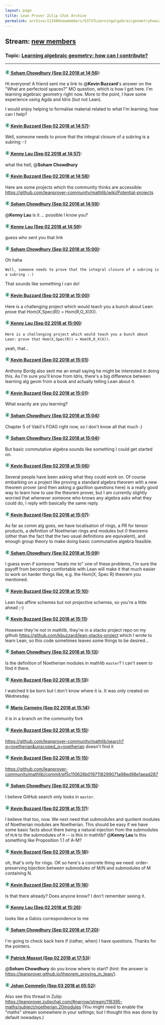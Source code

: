 ```yaml
---
layout: page
title: Lean Prover Zulip Chat Archive 
permalink: archive/113489newmembers/63737LearningalgebraicgeometryhowcanIcontribute.html
---
```


## Stream: [new members](index.html)
### Topic: [Learning algebraic geometry; how can I contribute?](63737LearningalgebraicgeometryhowcanIcontribute.html)

---

#### [![Click to go to Zulip](../../assets/img/zulip2.png) Soham Chowdhury (Sep 02 2018 at 14:56)](https://leanprover.zulipchat.com/#narrow/stream/113489-new%20members/topic/Learning%20algebraic%20geometry%3B%20how%20can%20I%20contribute%3F/near/133214542):
Hi everyone! A friend sent me a link to @**Kevin Buzzard**'s answer on the "What are perfectoid spaces?" MO question, which is how I got here. I'm learning algebraic geometry right now. More to the point, I have some experience using Agda and Idris (but not Lean).

I would enjoy helping to formalise material related to what I'm learning; how can I help?

#### [![Click to go to Zulip](../../assets/img/zulip2.png) Kevin Buzzard (Sep 02 2018 at 14:57)](https://leanprover.zulipchat.com/#narrow/stream/113489-new%20members/topic/Learning%20algebraic%20geometry%3B%20how%20can%20I%20contribute%3F/near/133214551):
Well, someone needs to prove that the integral closure of a subring is a subring :-)

#### [![Click to go to Zulip](../../assets/img/zulip2.png) Kenny Lau (Sep 02 2018 at 14:57)](https://leanprover.zulipchat.com/#narrow/stream/113489-new%20members/topic/Learning%20algebraic%20geometry%3B%20how%20can%20I%20contribute%3F/near/133214554):
what the hell, @**Soham Chowdhury**

#### [![Click to go to Zulip](../../assets/img/zulip2.png) Kevin Buzzard (Sep 02 2018 at 14:58)](https://leanprover.zulipchat.com/#narrow/stream/113489-new%20members/topic/Learning%20algebraic%20geometry%3B%20how%20can%20I%20contribute%3F/near/133214594):
Here are some projects which the community thinks are accessible:  https://github.com/leanprover-community/mathlib/wiki/Potential-projects

#### [![Click to go to Zulip](../../assets/img/zulip2.png) Soham Chowdhury (Sep 02 2018 at 14:59)](https://leanprover.zulipchat.com/#narrow/stream/113489-new%20members/topic/Learning%20algebraic%20geometry%3B%20how%20can%20I%20contribute%3F/near/133214597):
@**Kenny Lau** is it ... possible I know you?

#### [![Click to go to Zulip](../../assets/img/zulip2.png) Kenny Lau (Sep 02 2018 at 14:59)](https://leanprover.zulipchat.com/#narrow/stream/113489-new%20members/topic/Learning%20algebraic%20geometry%3B%20how%20can%20I%20contribute%3F/near/133214604):
guess who sent you that link

#### [![Click to go to Zulip](../../assets/img/zulip2.png) Soham Chowdhury (Sep 02 2018 at 15:00)](https://leanprover.zulipchat.com/#narrow/stream/113489-new%20members/topic/Learning%20algebraic%20geometry%3B%20how%20can%20I%20contribute%3F/near/133214651):
Oh haha

```quote
Well, someone needs to prove that the integral closure of a subring is a subring :-)
```
That sounds like something I can do!

#### [![Click to go to Zulip](../../assets/img/zulip2.png) Kevin Buzzard (Sep 02 2018 at 15:00)](https://leanprover.zulipchat.com/#narrow/stream/113489-new%20members/topic/Learning%20algebraic%20geometry%3B%20how%20can%20I%20contribute%3F/near/133214652):
Here is a challenging project which would teach you a bunch about Lean: prove that Hom(X,Spec(R)) = Hom(R,O_X(X)).

#### [![Click to go to Zulip](../../assets/img/zulip2.png) Kenny Lau (Sep 02 2018 at 15:00)](https://leanprover.zulipchat.com/#narrow/stream/113489-new%20members/topic/Learning%20algebraic%20geometry%3B%20how%20can%20I%20contribute%3F/near/133214656):
```quote
Here is a challenging project which would teach you a bunch about Lean: prove that Hom(X,Spec(R)) = Hom(R,O_X(X)).
```
yeah, that...

#### [![Click to go to Zulip](../../assets/img/zulip2.png) Kevin Buzzard (Sep 02 2018 at 15:01)](https://leanprover.zulipchat.com/#narrow/stream/113489-new%20members/topic/Learning%20algebraic%20geometry%3B%20how%20can%20I%20contribute%3F/near/133214665):
Anthony Bordg also sent me an email saying he might be interested in doing this. As I'm sure you'll know from Idris, there's a big difference between learning alg geom from a book and actually telling Lean about it.

#### [![Click to go to Zulip](../../assets/img/zulip2.png) Kevin Buzzard (Sep 02 2018 at 15:01)](https://leanprover.zulipchat.com/#narrow/stream/113489-new%20members/topic/Learning%20algebraic%20geometry%3B%20how%20can%20I%20contribute%3F/near/133214666):
What exactly are you learning?

#### [![Click to go to Zulip](../../assets/img/zulip2.png) Soham Chowdhury (Sep 02 2018 at 15:04)](https://leanprover.zulipchat.com/#narrow/stream/113489-new%20members/topic/Learning%20algebraic%20geometry%3B%20how%20can%20I%20contribute%3F/near/133214761):
Chapter 5 of Vakil's FOAG right now, so I don't know all that much :)

#### [![Click to go to Zulip](../../assets/img/zulip2.png) Soham Chowdhury (Sep 02 2018 at 15:04)](https://leanprover.zulipchat.com/#narrow/stream/113489-new%20members/topic/Learning%20algebraic%20geometry%3B%20how%20can%20I%20contribute%3F/near/133214762):
But basic commutative algebra sounds like something I could get started on.

#### [![Click to go to Zulip](../../assets/img/zulip2.png) Kevin Buzzard (Sep 02 2018 at 15:06)](https://leanprover.zulipchat.com/#narrow/stream/113489-new%20members/topic/Learning%20algebraic%20geometry%3B%20how%20can%20I%20contribute%3F/near/133214812):
Several people have been asking what they could work on. Of course embarking on a project like proving a standard algebra theorem with a new theorem prover (and then asking a gazillion questions here) is a really good way to learn how to use the theorem prover, but I am currently slightly worried that whenever someone who knows any algebra asks what they could do, I reply with basically the same reply.

#### [![Click to go to Zulip](../../assets/img/zulip2.png) Kevin Buzzard (Sep 02 2018 at 15:07)](https://leanprover.zulipchat.com/#narrow/stream/113489-new%20members/topic/Learning%20algebraic%20geometry%3B%20how%20can%20I%20contribute%3F/near/133214820):
As far as comm alg goes, we have localisation of rings, a PR for tensor products, a definition of Noetherian rings and modules but 0 theorems (other than the fact that the two usual definitions are equivalent), and enough group theory to make doing basic commutative algebra feasible.

#### [![Click to go to Zulip](../../assets/img/zulip2.png) Soham Chowdhury (Sep 02 2018 at 15:09)](https://leanprover.zulipchat.com/#narrow/stream/113489-new%20members/topic/Learning%20algebraic%20geometry%3B%20how%20can%20I%20contribute%3F/near/133214872):
I guess even if someone "beats me to" one of these problems, I'm sure the payoff from becoming comfortable with Lean will make it that much easier to work on harder things like, e.g. the Hom(X, Spec R) theorem you mentioned.

#### [![Click to go to Zulip](../../assets/img/zulip2.png) Kevin Buzzard (Sep 02 2018 at 15:10)](https://leanprover.zulipchat.com/#narrow/stream/113489-new%20members/topic/Learning%20algebraic%20geometry%3B%20how%20can%20I%20contribute%3F/near/133214874):
Lean has affine schemes but not projective schemes, so you're a little ahead ;-)

#### [![Click to go to Zulip](../../assets/img/zulip2.png) Kevin Buzzard (Sep 02 2018 at 15:11)](https://leanprover.zulipchat.com/#narrow/stream/113489-new%20members/topic/Learning%20algebraic%20geometry%3B%20how%20can%20I%20contribute%3F/near/133214921):
However they're not in mathlib, they're in a stacks project repo on my github https://github.com/kbuzzard/lean-stacks-project which I wrote to learn Lean, so this code sometimes leaves some things to be desired...

#### [![Click to go to Zulip](../../assets/img/zulip2.png) Soham Chowdhury (Sep 02 2018 at 15:13)](https://leanprover.zulipchat.com/#narrow/stream/113489-new%20members/topic/Learning%20algebraic%20geometry%3B%20how%20can%20I%20contribute%3F/near/133214971):
Is the definition of Noetherian modules in mathlib `master`? I can't seem to find it there.

#### [![Click to go to Zulip](../../assets/img/zulip2.png) Kevin Buzzard (Sep 02 2018 at 15:13)](https://leanprover.zulipchat.com/#narrow/stream/113489-new%20members/topic/Learning%20algebraic%20geometry%3B%20how%20can%20I%20contribute%3F/near/133214978):
I watched it be born but I don't know where it is. It was only created on Wednesday.

#### [![Click to go to Zulip](../../assets/img/zulip2.png) Mario Carneiro (Sep 02 2018 at 15:14)](https://leanprover.zulipchat.com/#narrow/stream/113489-new%20members/topic/Learning%20algebraic%20geometry%3B%20how%20can%20I%20contribute%3F/near/133215018):
it is in a branch on the community fork

#### [![Click to go to Zulip](../../assets/img/zulip2.png) Kevin Buzzard (Sep 02 2018 at 15:15)](https://leanprover.zulipchat.com/#narrow/stream/113489-new%20members/topic/Learning%20algebraic%20geometry%3B%20how%20can%20I%20contribute%3F/near/133215023):
https://github.com/leanprover-community/mathlib/search?q=noetherian&unscoped_q=noetherian doesn't find it

#### [![Click to go to Zulip](../../assets/img/zulip2.png) Kevin Buzzard (Sep 02 2018 at 15:15)](https://leanprover.zulipchat.com/#narrow/stream/113489-new%20members/topic/Learning%20algebraic%20geometry%3B%20how%20can%20I%20contribute%3F/near/133215031):
https://github.com/leanprover-community/mathlib/commit/ef5c110626b0197118299071a98ed98e1aead287

#### [![Click to go to Zulip](../../assets/img/zulip2.png) Soham Chowdhury (Sep 02 2018 at 15:15)](https://leanprover.zulipchat.com/#narrow/stream/113489-new%20members/topic/Learning%20algebraic%20geometry%3B%20how%20can%20I%20contribute%3F/near/133215039):
I believe GitHub search only looks in `master`.

#### [![Click to go to Zulip](../../assets/img/zulip2.png) Kevin Buzzard (Sep 02 2018 at 15:17)](https://leanprover.zulipchat.com/#narrow/stream/113489-new%20members/topic/Learning%20algebraic%20geometry%3B%20how%20can%20I%20contribute%3F/near/133215098):
I believe that too, now. We next need that submodules and quotient modules of Noetherian modules are Noetherian. This should be easy if we have some basic facts about there being a natural injection from the submodules of `M/N` to the submodules of `M` -- is this in mathlib? @**Kenny Lau** Is this something like Proposition 1.1 of A-M?

#### [![Click to go to Zulip](../../assets/img/zulip2.png) Kevin Buzzard (Sep 02 2018 at 15:18)](https://leanprover.zulipchat.com/#narrow/stream/113489-new%20members/topic/Learning%20algebraic%20geometry%3B%20how%20can%20I%20contribute%3F/near/133215139):
oh, that's only for rings. OK so here's a concrete thing we need: order-preserving bijection between submodules of M/N and submodules of M containing N.

#### [![Click to go to Zulip](../../assets/img/zulip2.png) Kevin Buzzard (Sep 02 2018 at 15:18)](https://leanprover.zulipchat.com/#narrow/stream/113489-new%20members/topic/Learning%20algebraic%20geometry%3B%20how%20can%20I%20contribute%3F/near/133215140):
Is that there already? Does anyone know? I don't remember seeing it.

#### [![Click to go to Zulip](../../assets/img/zulip2.png) Kenny Lau (Sep 02 2018 at 15:26)](https://leanprover.zulipchat.com/#narrow/stream/113489-new%20members/topic/Learning%20algebraic%20geometry%3B%20how%20can%20I%20contribute%3F/near/133215344):
looks like a Galois correspondence to me

#### [![Click to go to Zulip](../../assets/img/zulip2.png) Soham Chowdhury (Sep 02 2018 at 17:20)](https://leanprover.zulipchat.com/#narrow/stream/113489-new%20members/topic/Learning%20algebraic%20geometry%3B%20how%20can%20I%20contribute%3F/near/133218718):
I'm going to check back here if (rather, when) I have questions. Thanks for the pointers.

#### [![Click to go to Zulip](../../assets/img/zulip2.png) Patrick Massot (Sep 02 2018 at 17:53)](https://leanprover.zulipchat.com/#narrow/stream/113489-new%20members/topic/Learning%20algebraic%20geometry%3B%20how%20can%20I%20contribute%3F/near/133219598):
@**Soham Chowdhury** do you know where to start? (hint: the answer is https://leanprover.github.io/theorem_proving_in_lean/).

#### [![Click to go to Zulip](../../assets/img/zulip2.png) Johan Commelin (Sep 03 2018 at 05:52)](https://leanprover.zulipchat.com/#narrow/stream/113489-new%20members/topic/Learning%20algebraic%20geometry%3B%20how%20can%20I%20contribute%3F/near/133239139):
Also see this thread in Zulip: https://leanprover.zulipchat.com/#narrow/stream/116395-maths/subject/noetherian.20modules (You might need to enable the "maths" stream somewhere in your settings; but I thought this was done by default nowadays.)

